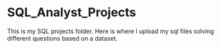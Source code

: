 # SQL_Analyst_Projects
This is my SQL projects folder.
Here is where I upload my sql files solving different questions based on a dataset.
